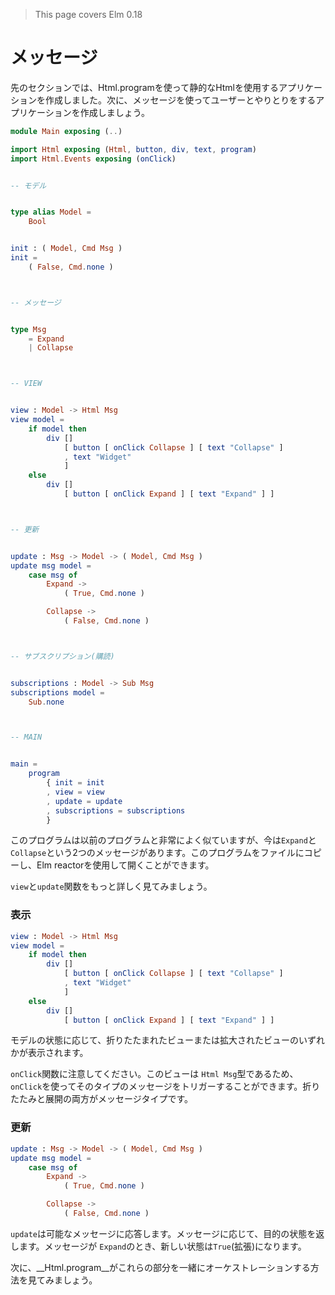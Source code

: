 >This page covers Elm 0.18

# メッセージ

先のセクションでは、Html.programを使って静的なHtmlを使用するアプリケーションを作成しました。次に、メッセージを使ってユーザーとやりとりをするアプリケーションを作成しましょう。

```elm
module Main exposing (..)

import Html exposing (Html, button, div, text, program)
import Html.Events exposing (onClick)


-- モデル


type alias Model =
    Bool


init : ( Model, Cmd Msg )
init =
    ( False, Cmd.none )



-- メッセージ


type Msg
    = Expand
    | Collapse



-- VIEW


view : Model -> Html Msg
view model =
    if model then
        div []
            [ button [ onClick Collapse ] [ text "Collapse" ]
            , text "Widget"
            ]
    else
        div []
            [ button [ onClick Expand ] [ text "Expand" ] ]



-- 更新


update : Msg -> Model -> ( Model, Cmd Msg )
update msg model =
    case msg of
        Expand ->
            ( True, Cmd.none )

        Collapse ->
            ( False, Cmd.none )



-- サブスクリプション(購読)


subscriptions : Model -> Sub Msg
subscriptions model =
    Sub.none



-- MAIN


main =
    program
        { init = init
        , view = view
        , update = update
        , subscriptions = subscriptions
        }
```

このプログラムは以前のプログラムと非常によく似ていますが、今は`Expand`と`Collapse`という2つのメッセージがあります。このプログラムをファイルにコピーし、Elm reactorを使用して開くことができます。

`view`と`update`関数をもっと詳しく見てみましょう。

### 表示

```elm
view : Model -> Html Msg
view model =
    if model then
        div []
            [ button [ onClick Collapse ] [ text "Collapse" ]
            , text "Widget"
            ]
    else
        div []
            [ button [ onClick Expand ] [ text "Expand" ] ]
```

モデルの状態に応じて、折りたたまれたビューまたは拡大されたビューのいずれかが表示されます。

`onClick`関数に注意してください。このビューは `Html Msg`型であるため、`onClick`を使ってそのタイプのメッセージをトリガーすることができます。折りたたみと展開の両方がメッセージタイプです。

### 更新

```elm
update : Msg -> Model -> ( Model, Cmd Msg )
update msg model =
    case msg of
        Expand ->
            ( True, Cmd.none )

        Collapse ->
            ( False, Cmd.none )
```

`update`は可能なメッセージに応答します。メッセージに応じて、目的の状態を返します。メッセージが `Expand`のとき、新しい状態は`True`(拡張)になります。

次に、__Html.program__がこれらの部分を一緒にオーケストレーションする方法を見てみましょう。
